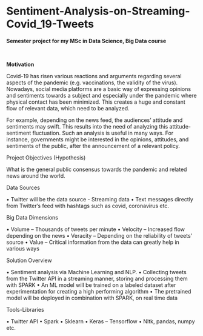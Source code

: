 # Sentiment-Analysis-on-Streaming-Covid_19-Tweets

**Semester project for my MSc in Data Science, Big Data course**

<br>

**Motivation**

Covid-19 has risen various reactions and arguments regarding several aspects of the pandemic
(e.g. vaccinations, the validity of the virus). Nowadays, social media platforms are a basic way of
expressing opinions and sentiments towards a subject and especially under the pandemic where
physical contact has been minimized. This creates a huge and constant flow of relevant data,
which need to be analyzed.

For example, depending on the news feed, the audiences’ attitude and sentiments may swift.
This results into the need of analyzing this attitude-sentiment fluctuation. Such an analysis is useful
in many ways. For instance, governments might be interested in the opinions, attitudes, and
sentiments of the public, after the announcement of a relevant policy.

Project Objectives (Hypothesis)

What is the general public consensus towards the pandemic and related news around the world.

Data Sources

• Twitter will be the data source - Streaming data
• Text messages directly from Twitter’s feed with hashtags such as covid, coronavirus etc.

Big Data Dimensions

• Volume – Thousands of tweets per minute
• Velocity – Increased flow depending on the news
• Veracity – Depending on the reliability of tweets’ source
• Value – Critical information from the data can greatly help in various ways

Solution Overview

• Sentiment analysis via Machine Learning and NLP.
• Collecting tweets from the Twitter API in a streaming manner, storing and processing them
with SPARK
• An ML model will be trained on a labeled dataset after experimentation for creating a high
performing algorithm
• The pretrained model will be deployed in combination with SPARK, on real time data

Tools-Libraries

• Twitter API
• Spark
• Sklearn
• Keras – Tensorflow
• Nltk, pandas, numpy etc.

